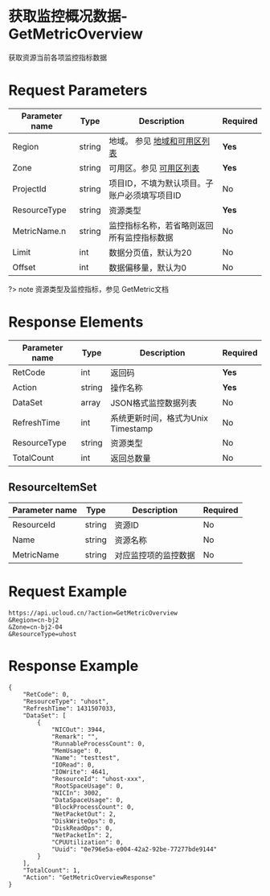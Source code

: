 # 获取监控概况数据-GetMetricOverview

获取资源当前各项监控指标数据

# Request Parameters
|Parameter name|Type|Description|Required|
|---|---|---|---|
|Region|string|地域。 参见 [地域和可用区列表](api/summary/regionlist)|**Yes**|
|Zone|string|可用区。参见 [可用区列表](api/summary/regionlist)|**Yes**|
|ProjectId|string|项目ID，不填为默认项目。子账户必须填写项目ID|No|
|ResourceType|string|资源类型|**Yes**|
|MetricName.n|string|监控指标名称，若省略则返回所有监控指标数据|No|
|Limit|int|数据分页值，默认为20|No|
|Offset|int|数据偏移量，默认为0|No|

?> 
note
资源类型及监控指标，参见 GetMetric文档



# Response Elements
|Parameter name|Type|Description|Required|
|---|---|---|---|
|RetCode|int|返回码|**Yes**|
|Action|string|操作名称|**Yes**|
|DataSet|array|JSON格式监控数据列表|No|
|RefreshTime|int|系统更新时间，格式为Unix Timestamp|No|
|ResourceType|string|资源类型|No|
|TotalCount|int|返回总数量|No|

## ResourceItemSet
|Parameter name|Type|Description|Required|
|---|---|---|---|
|ResourceId|string|资源ID|No|
|Name|string|资源名称|No|
|MetricName|string|对应监控项的监控数据|No|

# Request Example
```
https://api.ucloud.cn/?action=GetMetricOverview
&Region=cn-bj2
&Zone=cn-bj2-04
&ResourceType=uhost
```

# Response Example
```
{
    "RetCode": 0, 
    "ResourceType": "uhost", 
    "RefreshTime": 1431507033, 
    "DataSet": [
        {
            "NICOut": 3944, 
            "Remark": "", 
            "RunnableProcessCount": 0, 
            "MemUsage": 0, 
            "Name": "testtest", 
            "IORead": 0, 
            "IOWrite": 4641, 
            "ResourceId": "uhost-xxx", 
            "RootSpaceUsage": 0, 
            "NICIn": 3002, 
            "DataSpaceUsage": 0, 
            "BlockProcessCount": 0, 
            "NetPacketOut": 2, 
            "DiskWriteOps": 0, 
            "DiskReadOps": 0, 
            "NetPacketIn": 2, 
            "CPUUtilization": 0, 
            "Uuid": "0e796e5a-e004-42a2-92be-77277bde9144"
        }
    ], 
    "TotalCount": 1, 
    "Action": "GetMetricOverviewResponse"
}
```


